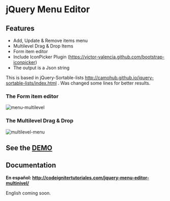 # jQuery Menu Editor
## Features
* Add, Update & Remove items menu
* Multilevel Drag & Drop Items
* Form item editor
* Include IconPicker Plugin (https://victor-valencia.github.com/bootstrap-iconpicker)
* The output is a Json string

This is based in jQuery-Sortable-lists http://camohub.github.io/jquery-sortable-lists/index.html . Was changed  some lines for better results.

### The Form item editor
![menu-multilevel](http://codeignitertutoriales.com/wp-content/uploads/2017/01/jquery-menu-editor-form.jpg)
### The Multilevel Drag & Drop
![multilevel-menu](http://codeignitertutoriales.com/wp-content/uploads/2017/01/jquery-menu-editor-dragdrop.jpg)

## See the [DEMO](http://codeignitertutoriales.com/demos/jqmenueditor/)
## Documentation
**En español: http://codeignitertutoriales.com/jquery-menu-editor-multinivel/**

English coming soon.